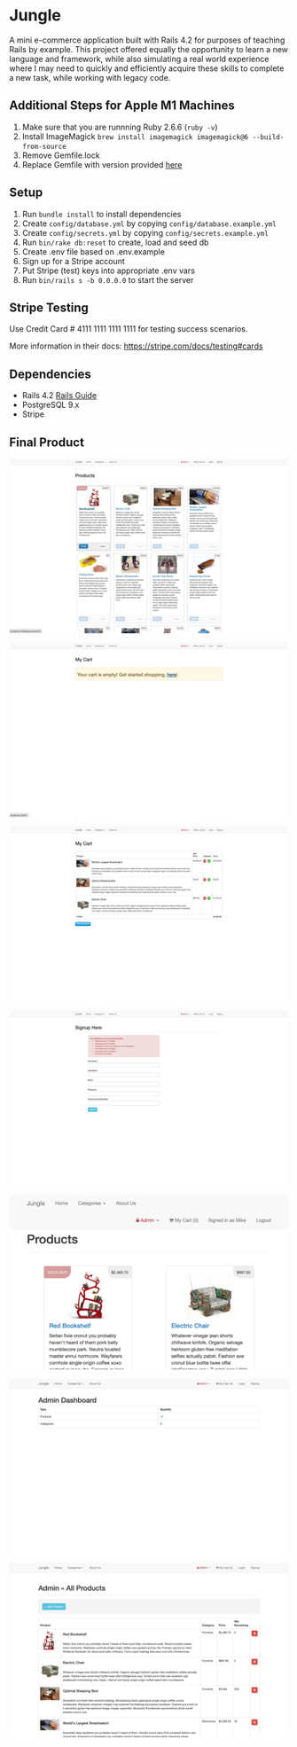 # Jungle

A mini e-commerce application built with Rails 4.2 for purposes of teaching Rails by example.
This project offered equally the opportunity to learn a new language and framework, while also simulating a real world experience where I may need to quickly and efficiently acquire these skills to complete a new task, while working with legacy code.

## Additional Steps for Apple M1 Machines

1. Make sure that you are runnning Ruby 2.6.6 (`ruby -v`)
1. Install ImageMagick `brew install imagemagick imagemagick@6 --build-from-source`
2. Remove Gemfile.lock
3. Replace Gemfile with version provided [here](https://gist.githubusercontent.com/FrancisBourgouin/831795ae12c4704687a0c2496d91a727/raw/ce8e2104f725f43e56650d404169c7b11c33a5c5/Gemfile)

## Setup

1. Run `bundle install` to install dependencies
2. Create `config/database.yml` by copying `config/database.example.yml`
3. Create `config/secrets.yml` by copying `config/secrets.example.yml`
4. Run `bin/rake db:reset` to create, load and seed db
5. Create .env file based on .env.example
6. Sign up for a Stripe account
7. Put Stripe (test) keys into appropriate .env vars
8. Run `bin/rails s -b 0.0.0.0` to start the server

## Stripe Testing

Use Credit Card # 4111 1111 1111 1111 for testing success scenarios.

More information in their docs: <https://stripe.com/docs/testing#cards>

## Dependencies

* Rails 4.2 [Rails Guide](http://guides.rubyonrails.org/v4.2/)
* PostgreSQL 9.x
* Stripe

## Final Product

![Home](https://github.com/jessedxi/jungle/blob/master/docs/jungle_home.png "Home")

![Cart](https://github.com/jessedxi/jungle/blob/master/docs/jungle_empty_cart.png "Empty Cart")

![Cart_Full](https://github.com/jessedxi/jungle/blob/master/docs/jungle_cart.png "Cart")

![Sign_Errors](https://github.com/jessedxi/jungle/blob/master/docs/jungle_signup_errors.png "Error Handling")

![Signed_In](https://github.com/jessedxi/jungle/blob/master/docs/signed_in_jungle.png "Signed In")

![Admin](https://github.com/jessedxi/jungle/blob/master/docs/admin.png "Admin")

![Admin_Products](https://github.com/jessedxi/jungle/blob/master/docs/admin_products.png "Admin Products Control")


